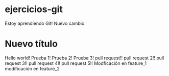 # ejercicios-git

Estoy aprendiendo Git!
Nuevo cambio

# Nuevo título

Hello world!
Prueba 1!
Prueba 2!
Prueba 3!
pull request!!
pull request 2!!
pull request 3!!
pull request 4!!
pull request 5!!
Modficación en feature_1
modificación en feature_2
